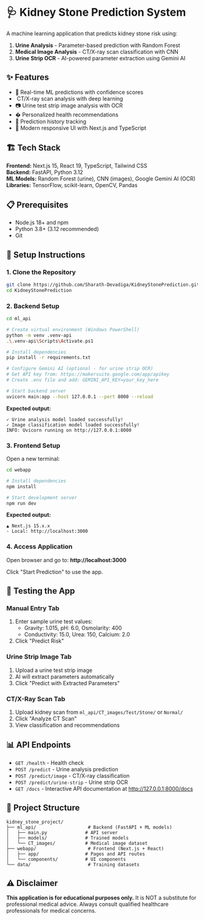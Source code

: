 # 🩺 Kidney Stone Prediction System

A machine learning application that predicts kidney stone risk using:
1. **Urine Analysis** - Parameter-based prediction with Random Forest
2. **Medical Image Analysis** - CT/X-ray scan classification with CNN
3. **Urine Strip OCR** - AI-powered parameter extraction using Gemini AI

## ✨ Features

- 🚀 Real-time ML predictions with confidence scores
- ️ CT/X-ray scan analysis with deep learning
- 📷 Urine test strip image analysis with OCR
- � Personalized health recommendations
- 📜 Prediction history tracking
- 🎨 Modern responsive UI with Next.js and TypeScript

## 🏗️ Tech Stack

**Frontend:** Next.js 15, React 19, TypeScript, Tailwind CSS  
**Backend:** FastAPI, Python 3.12  
**ML Models:** Random Forest (urine), CNN (images), Google Gemini AI (OCR)  
**Libraries:** TensorFlow, scikit-learn, OpenCV, Pandas

## 📋 Prerequisites

- Node.js 18+ and npm
- Python 3.8+ (3.12 recommended)
- Git

## 🚀 Setup Instructions

### 1. Clone the Repository

```bash
git clone https://github.com/Sharath-Devadiga/KidneyStonePrediction.git
cd KidneyStonePrediction
```

### 2. Backend Setup

```bash
cd ml_api

# Create virtual environment (Windows PowerShell)
python -m venv .venv-api
.\.venv-api\Scripts\Activate.ps1

# Install dependencies
pip install -r requirements.txt

# Configure Gemini AI (optional - for urine strip OCR)
# Get API key from: https://makersuite.google.com/app/apikey
# Create .env file and add: GEMINI_API_KEY=your_key_here

# Start backend server
uvicorn main:app --host 127.0.0.1 --port 8000 --reload
```

**Expected output:**
```
✓ Urine analysis model loaded successfully!
✓ Image classification model loaded successfully!
INFO: Uvicorn running on http://127.0.0.1:8000
```

### 3. Frontend Setup

Open a new terminal:

```bash
cd webapp

# Install dependencies
npm install

# Start development server
npm run dev
```

**Expected output:**
```
▲ Next.js 15.x.x
- Local: http://localhost:3000
```

### 4. Access Application

Open browser and go to: **http://localhost:3000**

Click "Start Prediction" to use the app.


## 🧪 Testing the App

### Manual Entry Tab
1. Enter sample urine test values:
   - Gravity: 1.015, pH: 6.0, Osmolarity: 400
   - Conductivity: 15.0, Urea: 150, Calcium: 2.0
2. Click "Predict Risk"

### Urine Strip Image Tab
1. Upload a urine test strip image
2. AI will extract parameters automatically
3. Click "Predict with Extracted Parameters"

### CT/X-Ray Scan Tab
1. Upload kidney scan from `ml_api/CT_images/Test/Stone/` or `Normal/`
2. Click "Analyze CT Scan"
3. View classification and recommendations

## 📊 API Endpoints

- `GET /health` - Health check
- `POST /predict` - Urine analysis prediction
- `POST /predict/image` - CT/X-ray classification
- `POST /predict/urine-strip` - Urine strip OCR
- `GET /docs` - Interactive API documentation at http://127.0.0.1:8000/docs

## 📁 Project Structure

```
kidney_stone_project/
├── ml_api/                   # Backend (FastAPI + ML models)
│   ├── main.py              # API server
│   ├── models/              # Trained models
│   └── CT_images/           # Medical image dataset
├── webapp/                   # Frontend (Next.js + React)
│   ├── app/                 # Pages and API routes
│   └── components/          # UI components
└── data/                     # Training datasets
```

## ⚠️ Disclaimer

**This application is for educational purposes only.** It is NOT a substitute for professional medical advice. Always consult qualified healthcare professionals for medical concerns.


